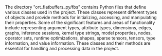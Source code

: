 The directory "ort_flatbuffers_py/fbs" contains Python files that define various classes used in the project. These classes represent different types of objects and provide methods for initializing, accessing, and manipulating their properties. Some of the significant features and areas of functionality include representing argument types, attribute types, dimensions, edges, graphs, inference sessions, kernel type strings, model properties, nodes, operator sets, runtime optimizations, shapes, sparse tensors, tensors, type information, and value information. These classes and their methods are essential for handling and processing data in the project.